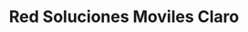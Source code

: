 ---
title: "Red Soluciones Moviles Claro"
url: /puerto-boyaca/red-soluciones-moviles-claro/
shop: teléfono móvil
---